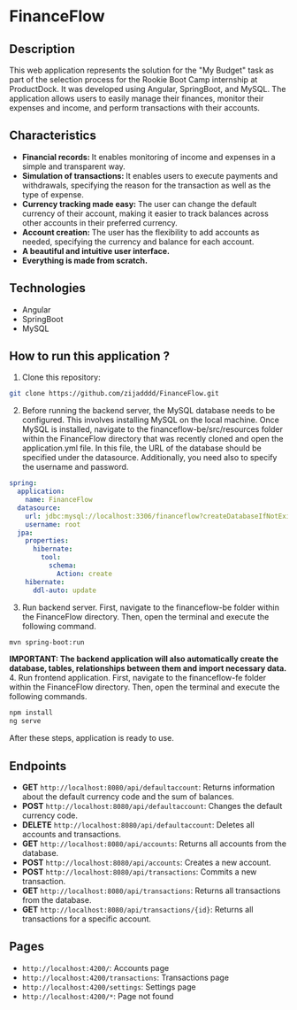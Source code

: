 # FinanceFlow

## Description

This web application represents the solution for the "My Budget" task as part of the selection process for the Rookie Boot Camp internship at ProductDock. It was developed using Angular, SpringBoot, and MySQL. The application allows users to easily manage their finances, monitor their expenses and income, and perform transactions with their accounts.

## Characteristics

<ul>
  <li><b>Financial records: </b>It enables monitoring of income and expenses in a simple and transparent way.</li>
  <li><b>Simulation of transactions: </b>It enables users to execute payments and withdrawals, specifying the reason for the transaction as well as the type of expense.</li>
  <li><b>Currency tracking made easy: </b>The user can change the default currency of their account, making it easier to track balances across other accounts in their preferred currency.</li>
  <li><b>Account creation: </b>The user has the flexibility to add accounts as needed, specifying the currency and balance for each account.</li>
  <li><b>A beautiful and intuitive user interface.</b></li>
  <li><b>Everything is made from scratch.</b></li>
</ul>

## Technologies

<ul>
  <li>Angular</li>
  <li>SpringBoot</li>
  <li>MySQL</li>
</ul>

## How to run this application ?

1. Clone this repository:

```bash
git clone https://github.com/zijadddd/FinanceFlow.git
```

2. Before running the backend server, the MySQL database needs to be configured. This involves installing MySQL on the local machine. Once MySQL is installed, navigate to the financeflow-be/src/resources folder within the FinanceFlow directory that was recently cloned and open the application.yml file. In this file, the URL of the database should be specified under the datasource. Additionally, you need also to specify the username and password.

```yml
spring:
  application:
    name: FinanceFlow
  datasource:
    url: jdbc:mysql://localhost:3306/financeflow?createDatabaseIfNotExist=true
    username: root
  jpa:
    properties:
      hibernate:
        tool:
          schema:
            Action: create
    hibernate:
      ddl-auto: update
```

3. Run backend server. First, navigate to the financeflow-be folder within the FinanceFlow directory. Then, open the terminal and execute the following command.

```bash
mvn spring-boot:run
```

<b>IMPORTANT: The backend application will also automatically create the database, tables, relationships between them and import necessary data.</b><br> 4. Run frontend application. First, navigate to the financeflow-fe folder within the FinanceFlow directory. Then, open the terminal and execute the following commands.

```bash
npm install
ng serve
```

After these steps, application is ready to use.

## Endpoints

- **GET** `http://localhost:8080/api/defaultaccount`: Returns information about the default currency code and the sum of balances.
- **POST** `http://localhost:8080/api/defaultaccount`: Changes the default currency code.
- **DELETE** `http://localhost:8080/api/defaultaccount`: Deletes all accounts and transactions.
- **GET** `http://localhost:8080/api/accounts`: Returns all accounts from the database.
- **POST** `http://localhost:8080/api/accounts`: Creates a new account.
- **POST** `http://localhost:8080/api/transactions`: Commits a new transaction.
- **GET** `http://localhost:8080/api/transactions`: Returns all transactions from the database.
- **GET** `http://localhost:8080/api/transactions/{id}`: Returns all transactions for a specific account.

## Pages

- `http://localhost:4200/`: Accounts page
- `http://localhost:4200/transactions`: Transactions page
- `http://localhost:4200/settings`: Settings page
- `http://localhost:4200/*`: Page not found

